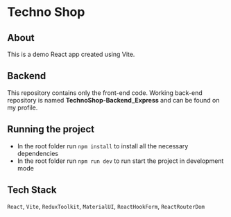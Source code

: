 # Techno Shop

## About

This is a demo React app created using Vite.

## Backend

This repository contains only the front-end code. Working back-end repository is named **TechnoShop-Backend_Express** and can be found on my profile.

## Running the project

- In the root folder run `npm install` to install all the necessary dependencies
- In the root folder run `npm run dev` to run start the project in development mode

## Tech Stack

`React`, `Vite`, `ReduxToolkit`, `MaterialUI`, `ReactHookForm`, `ReactRouterDom`
